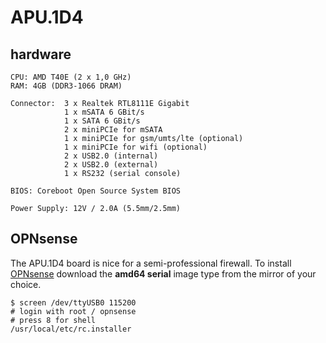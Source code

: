 # APU.1D4

## hardware

    CPU: AMD T40E (2 x 1,0 GHz)
    RAM: 4GB (DDR3-1066 DRAM)

    Connector:  3 x Realtek RTL8111E Gigabit
                1 x mSATA 6 GBit/s
                1 x SATA 6 GBit/s
                2 x miniPCIe for mSATA
                1 x miniPCIe for gsm/umts/lte (optional)
                1 x miniPCIe for wifi (optional)
                2 x USB2.0 (internal)
                2 x USB2.0 (external)
                1 x RS232 (serial console)

    BIOS: Coreboot Open Source System BIOS

    Power Supply: 12V / 2.0A (5.5mm/2.5mm)

## OPNsense

The APU.1D4 board is nice for a semi-professional firewall. To install [OPNsense](https://www.opnsense.org) download the **amd64 serial** image type from the mirror of your choice.

    $ screen /dev/ttyUSB0 115200
    # login with root / opnsense
    # press 8 for shell
    /usr/local/etc/rc.installer
